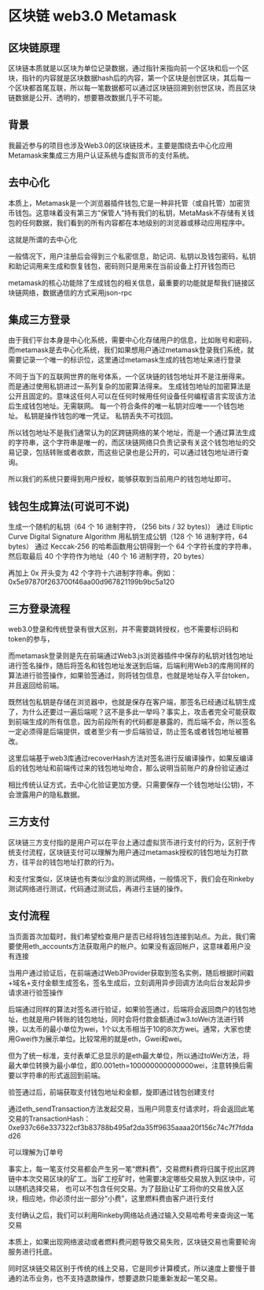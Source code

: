 # 区块链 web3.0 Metamask

## 区块链原理

区块链本质就是以区块为单位记录数据，通过指针来指向前一个区块和后一个区块，指针的内容就是区块数据hash后的内容，第一个区块是创世区块，其后每一个区块都首尾互联，所以每一笔数据都可以通过区块链回溯到创世区块，而且区块链数据是公开、透明的，想要篡改数据几乎不可能。

## 背景

我最近参与的项目也涉及Web3.0的区块链技术，主要是围绕去中心化应用Metamask来集成三方用户认证系统与虚拟货币的支付系统。

## 去中心化

本质上，Metamask是一个浏览器插件钱包,它是一种非托管（或自托管）加密货币钱包。这意味着没有第三方“保管人”持有我们的私钥，MetaMask不存储有关钱包的任何数据，我们看到的所有内容都在本地级别的浏览器或移动应用程序中。

这就是所谓的去中心化

一般情况下，用户注册后会得到三个私密信息，助记词、私钥以及钱包密码，私钥和助记词用来生成和恢复钱包，密码则只是用来在当前设备上打开钱包而已

metamask的核心功能除了生成钱包的相关信息，最重要的功能就是帮我们链接区块链网络，数据通信的方式采用json-rpc

## 集成三方登录

由于我们平台本身是中心化系统，需要中心化存储用户的信息，比如账号和密码，而metamask是去中心化系统，我们如果想用户通过metamask登录我们系统，就需要记录一个唯一的标识位，这里通过metamask生成的钱包地址来进行登录

不同于当下的互联网世界的账号体系，一个区块链的钱包地址并不是注册得来。 而是通过使用私钥进过一系列复杂的加密算法得来。
生成钱包地址的加密算法是公开且固定的。意味这任何人可以在任何时候用任何设备任何编程语言实现该方法后生成钱包地址。无需联网。
每一个符合条件的唯一私钥对应唯一一个钱包地址。
私钥是操作钱包的唯一凭证。
私钥丢失不可找回。

所以钱包地址不是我们通常认为的区跨链网络的某个地址，而是一个通过算法生成的字符串，这个字符串是唯一的，而区块链网络只负责记录有关这个钱包地址的交易记录，包括转账或者收款，而这些记录也是公开的，可以通过钱包地址进行查询。

所以我们的系统只要得到用户授权，能够获取到当前用户的钱包地址即可。

## 钱包生成算法(可说可不说)

生成一个随机的私钥（64 个 16 进制字符， (256 bits / 32 bytes)）
通过 Elliptic Curve Digital Signature Algorithm 用私钥生成公钥（128 个 16 进制字符，64 bytes）
通过 Keccak-256 的哈希函数用公钥得到一个 64 个字符长度的字符串，然后取最后 40 个字符作为地址（40 个 16 进制字符，20 bytes）

再加上 0x 开头变为 42 个字符十六进制字符串。例如：0x5e97870f263700f46aa00d967821199b9bc5a120

## 三方登录流程

web3.0登录和传统登录有很大区别，并不需要跳转授权，也不需要标识码和token的参与，

而metamask登录则是先在前端通过Web3.js浏览器插件中保存的私钥对钱包地址进行签名操作，随后将签名和钱包地址发送到后端，后端利用Web3的库用同样的算法进行验签操作，如果验签通过，则将钱包信息，也就是地址存入平台token，并且返回给前端。

既然钱包私钥是存储在浏览器中，也就是保存在客户端，那签名已经通过私钥生成了，为什么还要过一遍后端呢？这不是多此一举吗？事实上，攻击者完全可能获取到前端生成的所有信息，因为前段所有的代码都是暴露的，而后端不会，所以签名一定必须得是后端提供，或者至少有一步后端验证，防止签名或者钱包地址被篡改。

这里后端基于web3库通过recoverHash方法对签名进行反编译操作，如果反编译后的钱包地址和前端传过来的钱包地址吻合，那么说明当前账户的身份验证通过

相比传统认证方式，去中心化验证更加方便。只需要保存一个钱包地址(公钥)，不会泄露用户的隐私数据。

## 三方支付

区块链三方支付指的是用户可以在平台上通过虚拟货币进行支付的行为，区别于传统支付流程，区块链支付可以理解为用户通过metamask授权的钱包地址为打款方，往平台的钱包地址打款的行为。

和支付宝类似，区块链也有类似沙盒的测试网络，一般情况下，我们会在Rinkeby测试网络进行测试，代码通过测试后，再进行主链的操作。

## 支付流程

当页面首次加载时，我们希望检查用户是否已经将钱包连接到站点。为此，我们需要使用eth_accounts方法获取用户的帐户。如果没有返回帐户，这意味着用户没有连接

当用户通过验证后，在前端通过Web3Provider获取到签名实例，随后根据时间戳+域名+支付金额生成签名，签名生成后，立刻调用异步回调方法向后台发起异步请求进行验签操作

后端通过同样的算法对签名进行验证，如果验签通过，后端将会返回商户的钱包地址，也就是用户转账的钱包地址，同时会将付款金额通过w3.toWei方法进行转换，以太币的最小单位为wei，1个以太币相当于10的8次方wei。通常，大家也使用Gwei作为展示单位。比较常用的就是eth，Gwei和wei。

但为了统一标准，支付表单汇总显示的是eth最大单位，所以通过toWei方法，将最大单位转换为最小单位，即0.001eth=100000000000000wei，注意转换后需要以字符串的形式返回到前端。

验签通过后，前端获取支付钱包地址和金额，旋即通过钱包创建支付

通过eth_sendTransaction方法发起交易，当用户同意支付请求时，将会返回此笔交易的TransactionHash：0xe937c66e337322cf3b83788b495af2da35ff9635aaaa20f156c74c7f7fddad26

可以理解为订单号

事实上，每一笔支付交易都会产生另一笔“燃料费”，交易燃料费将归属于挖出区跨链中本次交易区块的矿工。当矿工挖矿时，他需要决定哪些交易放入到区块中，可以随机选择交易， 也可以不包含任何交易。为了鼓励让矿工将你的交易放入区块，相应地，你必须付出一部分“小费”，这里燃料费由客户进行支付

支付确认之后，我们可以利用Rinkeby网络站点通过输入交易哈希号来查询这一笔交易

本质上，如果出现网络波动或者燃料费问题导致交易失败，区块链交易也需要轮询服务进行托底。

同时区块链交易区别于传统的线上交易，它是同步计算模式，所以速度上要慢于普通的法币业务，也不支持退款操作，想要退款只能重新发起一笔交易。









